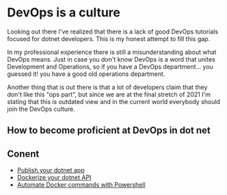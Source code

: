 # DevOps is a culture
Looking out there I've realized that there is a lack of good DevOps tutorials focused for dotnet developers. This is my honest attempt to fill this gap.

In my professional experience there is still a misunderstanding about what DevOps means. Just in case you don't know DevOps is a word that unites Development and Operations, so if you have a DevOps department... you guessed it! you have a good old operations department.

Another thing that is out there is that a lot of developers claim that they don't like this "ops part", but since we are at the final stretch of 2021 I'm stating that this is outdated view and in the current world everybody should join the DevOps culture.

## How to become proficient at DevOps in dot net

Conent
------

* [Publish your dotnet app](./documentation/dotnet_cmd.md)
* [Dockerize your dotnet API](./documentation/dockerize_api.md)
* [Automate Docker commands with Powershell](./documentation/dockerize_api.md)
